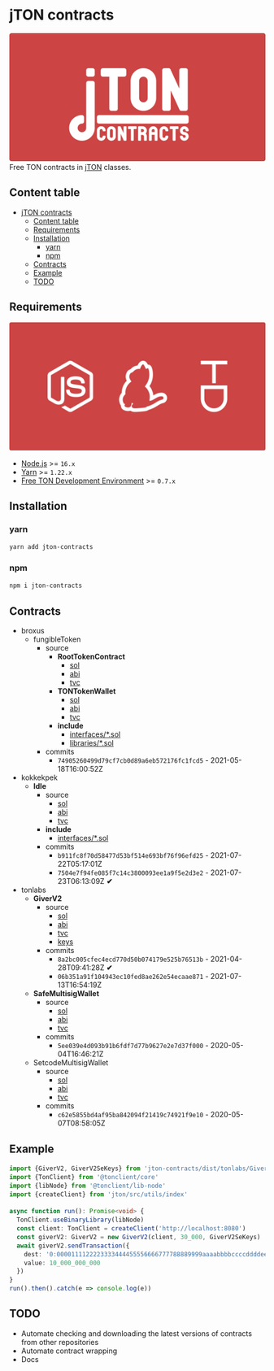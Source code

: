# jTON contracts
![cover](docs/images/cover.svg)
Free TON contracts in [jTON](https://www.npmjs.com/package/jton) classes.

## Content table
* [jTON contracts](#jton-contracts)
  * [Content table](#content-table)
  * [Requirements](#requirements)
  * [Installation](#installation)
    * [yarn](#yarn)
    * [npm](#npm)
  * [Contracts](#contracts)
  * [Example](#example)
  * [TODO](#todo)

## Requirements
![requirements](docs/images/requirements.svg)
* [Node.js](https://nodejs.org) >= `16.x`
* [Yarn](https://classic.yarnpkg.com) >= `1.22.x`
* [Free TON Development Environment](https://github.com/tonlabs/tondev) >= `0.7.x`

## Installation
### yarn
```sh
yarn add jton-contracts
```

### npm
```sh
npm i jton-contracts
```

## Contracts
* broxus
  * fungibleToken
    * source
      * **RootTokenContract**
        * [sol](https://github.com/broxus/ton-eth-bridge-token-contracts/blob/master/free-ton/contracts/RootTokenContract.sol)
        * [abi](https://github.com/broxus/ton-eth-bridge-token-contracts/blob/master/free-ton/build/RootTokenContract.abi.json)
        * [tvc](https://github.com/broxus/ton-eth-bridge-token-contracts/blob/master/free-ton/build/RootTokenContract.tvc)
      * **TONTokenWallet**
        * [sol](https://github.com/broxus/ton-eth-bridge-token-contracts/blob/master/free-ton/contracts/TONTokenWallet.sol)
        * [abi](https://github.com/broxus/ton-eth-bridge-token-contracts/blob/master/free-ton/build/TONTokenWallet.abi.json)
        * [tvc](https://github.com/broxus/ton-eth-bridge-token-contracts/blob/master/free-ton/build/TONTokenWallet.tvc)
      * **include**
        * [interfaces/*.sol](https://github.com/broxus/ton-eth-bridge-token-contracts/tree/master/free-ton/contracts/interfaces)
        * [libraries/*.sol](https://github.com/broxus/ton-eth-bridge-token-contracts/tree/master/free-ton/contracts/libraries)
    * commits
      * `74905260499d79cf7cb0d89a6eb572176fc1fcd5` - 2021-05-18T16:00:52Z
* kokkekpek
  * **Idle**
    * source
      * [sol](https://github.com/kokkekpek/jton-contracts/blob/master/src/kokkekpek/Idle/source/Idle.sol)
      * [abi](https://github.com/kokkekpek/jton-contracts/blob/master/src/kokkekpek/Idle/source/Idle.abi.json)
      * [tvc](https://github.com/kokkekpek/jton-contracts/blob/master/src/kokkekpek/Idle/source/Idle.tvc)
    * **include**
      * [interfaces/*.sol](https://github.com/kokkekpek/jton-contracts/blob/master/src/kokkekpek/Idle/source/interfaces)
    * commits
      * `b911fc8f70d58477d53bf514e693bf76f96efd25` - 2021-07-22T05:17:01Z
      * `7504e7f94fe085f7c14c3800093ee1a9f5e2d3e2` - 2021-07-23T06:13:09Z **✔**
* tonlabs
  * **GiverV2**
    * source
      * [sol](https://github.com/tonlabs/tonos-se/blob/master/contracts/giver_v2/GiverV2.sol)
      * [abi](https://github.com/tonlabs/tonos-se/blob/master/contracts/giver_v2/GiverV2.abi.json)
      * [tvc](https://github.com/tonlabs/tonos-se/blob/master/contracts/giver_v2/GiverV2.tvc)
      * [keys](https://github.com/tonlabs/tonos-se/blob/master/contracts/giver_v2/GiverV2.keys.json)
    * commits
      * `8a2bc005cfec4ecd770d50b074179e525b76513b` - 2021-04-28T09:41:28Z **✔**
      * `06b351a91f104943ec10fed8ae262e54ecaae871` - 2021-07-13T16:54:19Z
  * **SafeMultisigWallet**
    * source
      * [sol](https://github.com/tonlabs/ton-labs-contracts/blob/master/solidity/safemultisig/SafeMultisigWallet.sol)
      * [abi](https://github.com/tonlabs/ton-labs-contracts/blob/master/solidity/safemultisig/SafeMultisigWallet.abi.json)
      * [tvc](https://github.com/tonlabs/ton-labs-contracts/blob/master/solidity/safemultisig/SafeMultisigWallet.tvc)
    * commits
      * `5ee039e4d093b91b6fdf7d77b9627e2e7d37f000` - 2020-05-04T16:46:21Z
  * SetcodeMultisigWallet
    * source
      * [sol](https://github.com/tonlabs/ton-labs-contracts/blob/master/solidity/setcodemultisig/SetcodeMultisigWallet.sol)
      * [abi](https://github.com/tonlabs/ton-labs-contracts/blob/master/solidity/setcodemultisig/SetcodeMultisigWallet.abi.json)
      * [tvc](https://github.com/tonlabs/ton-labs-contracts/blob/master/solidity/setcodemultisig/SetcodeMultisigWallet.tvc)
    * commits
      * `c62e5855bd4af95ba842094f21419c74921f9e10` - 2020-05-07T08:58:05Z

## Example
```ts
import {GiverV2, GiverV2SeKeys} from 'jton-contracts/dist/tonlabs/GiverV2'
import {TonClient} from '@tonclient/core'
import {libNode} from '@tonclient/lib-node'
import {createClient} from 'jton/src/utils/index'

async function run(): Promise<void> {
  TonClient.useBinaryLibrary(libNode)
  const client: TonClient = createClient('http://localhost:8080')
  const giverV2: GiverV2 = new GiverV2(client, 30_000, GiverV2SeKeys)
  await giverV2.sendTransaction({
    dest: '0:0000111122223333444455556666777788889999aaaabbbbccccddddeeeeffff',
    value: 10_000_000_000
  })
}
run().then().catch(e => console.log(e))
```

## TODO
* Automate checking and downloading the latest versions of contracts from other repositories
* Automate contract wrapping
* Docs